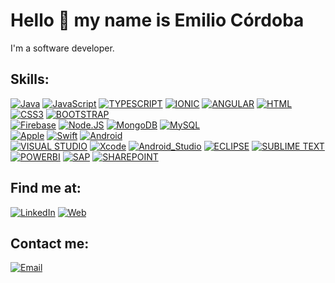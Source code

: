 # Hello  👋 my name is Emilio Córdoba

I'm a software developer.


## Skills:


[![Java](https://img.shields.io/badge/Java-007396?style=for-the-badge&logo=java&logoColor=white&labelColor=101010)]()
[![JavaScript](https://img.shields.io/badge/JavaScript-F7DF1E?style=for-the-badge&logo=javascript&logoColor=white&labelColor=101010)]()
[![TYPESCRIPT](https://img.shields.io/badge/TypeScript-007ACC?style=for-the-badge&logo=typescript&logoColor=white&labelColor=101010)]()
[![IONIC](https://img.shields.io/badge/Ionic-3880FF?style=for-the-badge&logo=ionic&logoColor=white&labelColor=101010)]()
[![ANGULAR](https://img.shields.io/badge/Angular-DD0031?style=for-the-badge&logo=angular&logoColor=white&labelColor=101010)]()
[![HTML](https://img.shields.io/badge/HTML-239120?style=for-the-badge&logo=html5&logoColor=white&labelColor=101010)]()
</br>
[![CSS3](https://img.shields.io/badge/CSS3-1572B6?style=for-the-badge&logo=css3&logoColor=white&labelColor=101010)]()
[![BOOTSTRAP](https://img.shields.io/badge/Bootstrap-563D7C?style=for-the-badge&logo=bootstrap&logoColor=white&labelColor=101010)]()
</br>
[![Firebase](https://img.shields.io/badge/Firebase-FFCA28?style=for-the-badge&logo=firebase&logoColor=white&labelColor=101010)]()
[![Node.JS](https://img.shields.io/badge/Node.JS-339933?style=for-the-badge&logo=node.js&logoColor=white&labelColor=101010)]()
[![MongoDB](https://img.shields.io/badge/MongoDB-47A248?style=for-the-badge&logo=mongodb&logoColor=white&labelColor=101010)]()
[![MySQL](https://img.shields.io/badge/MySQL-4479A1?style=for-the-badge&logo=mysql&logoColor=white&labelColor=101010)]()
</br>
[![Apple](https://img.shields.io/badge/iOS-999999?style=for-the-badge&logo=apple&logoColor=white&labelColor=101010)]()
[![Swift](https://img.shields.io/badge/Swift-FA7343?style=for-the-badge&logo=swift&logoColor=white&labelColor=101010)]()
[![Android](https://img.shields.io/badge/Android-3DDC84?style=for-the-badge&logo=android&logoColor=white&labelColor=101010)]()
</br>
[![VISUAL STUDIO](https://img.shields.io/badge/Visual_Studio_Code-0078D4?style=for-the-badge&logo=visual%20studio%20code&logoColor=white&labelColor=101010)]()
[![Xcode](https://img.shields.io/badge/Xcode-FA7343?style=for-the-badge&logo=xcode&logoColor=white&labelColor=101010)]()
[![Android_Studio](https://img.shields.io/badge/Android_Studio-3DDC84?style=for-the-badge&logo=android-studio&logoColor=white&labelColor=101010)]()
[![ECLIPSE](https://img.shields.io/badge/Eclipse-2C2255?style=for-the-badge&logo=eclipse&logoColor=white&labelColor=101010)]()
[![SUBLIME TEXT](https://img.shields.io/badge/sublime_text-%23575757.svg?&style=for-the-badge&logo=sublime-text&logoColor=important&labelColor=101010)]()
</br>
[![POWERBI](https://img.shields.io/badge/PowerBI-F2C811?style=for-the-badge&logo=Power%20BI&logoColor=white&labelColor=101010)]()
[![SAP](https://img.shields.io/badge/SAP-0FAAFF?style=for-the-badge&logo=sap&logoColor=white&labelColor=101010)]()
[![SHAREPOINT](https://img.shields.io/badge/Microsoft_SharePoint-0078D4?style=for-the-badge&logo=microsoft-sharepoint&logoColor=white&labelColor=101010)]()


## Find me at:

[![LinkedIn](https://img.shields.io/badge/LinkedIn-Emilio_Córdoba-0077B5?style=for-the-badge&logo=linkedin&logoColor=white&labelColor=101010)](https://www.linkedin.com/in/emilio-c%C3%B3rdoba-rojano-03105250/)
[![Web](https://img.shields.io/badge/My_Website-Emilio_web-14a1f0?style=for-the-badge&logo=dev.to&logoColor=white&labelColor=101010)](https://sites.google.com/view/javascript-learn/conocimientos)

## Contact me:


[![Email](https://img.shields.io/badge/emicorgul@gmail.com-my_personal_email_()-D14836?style=for-the-badge&logo=gmail&logoColor=white&labelColor=101010)](mailto:braismoure@mouredev.com)


